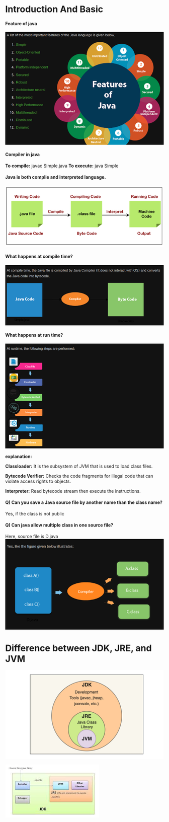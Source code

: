 
# Introduction And Basic

#### Feature of java
![Alt text](image.png)

#### Compiler in java
**To compile:**
javac Simple.java
**To execute:**
java Simple

#### Java is both complie and interpreted language.

![Alt text](image-1.png)

#### What happens at compile time?

![Alt text](image-2.png)

#### What happens at run time?

![Alt text](image-3.png)

**explanation:**

**Classloader:** It is the subsystem of JVM that is used to load class files.

**Bytecode Verifier:** Checks the code fragments for illegal code that can violate access rights to objects.

**Interpreter:** Read bytecode stream then execute the instructions.

#### Q) Can you save a Java source file by another name than the class name?
Yes, if the class is not public

#### Q) Can java allow multiple class in one source file?
Here, source file is D.java
![Alt text](image-4.png)

# Difference between JDK, JRE, and JVM

![Alt text](image-5.png)

![Alt text](image-6.png)

